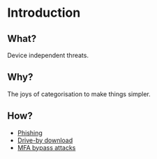 # Introduction

## What?

Device independent threats.

## Why?

The joys of categorisation to make things simpler.

## How?

* [Phishing](phishing.md)
* [Drive-by download](drive-by.md)
* [MFA bypass attacks](mfa.md)